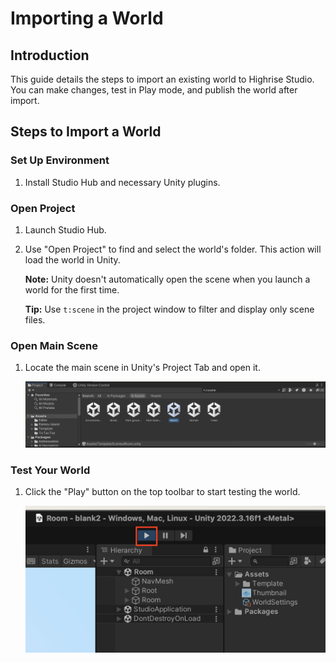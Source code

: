 # Importing a World

## Introduction

This guide details the steps to import an existing world to Highrise Studio. You can make changes, test in Play mode, and publish the world after import.

## Steps to Import a World

### Set Up Environment

1. Install Studio Hub and necessary Unity plugins.

### Open Project

1. Launch Studio Hub.
2. Use "Open Project" to find and select the world's folder. This action will load the world in Unity.

   **Note:** Unity doesn't automatically open the scene when you launch a world for the first time.
   
   **Tip:** Use `t:scene` in the project window to filter and display only scene files.

### Open Main Scene

1. Locate the main scene in Unity's Project Tab and open it.

   ![Select the Scene](/assets/learn/guides/studio/select-scene.png)

### Test Your World

1. Click the "Play" button on the top toolbar to start testing the world.

   ![Play Button](/assets/learn/guides/studio/play-button.png)

